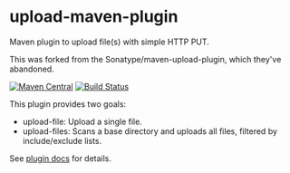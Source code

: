 # upload-maven-plugin
Maven plugin to upload file(s) with simple HTTP PUT.

This was forked from the Sonatype/maven-upload-plugin, which they've abandoned.

[![Maven Central](https://img.shields.io/maven-central/v/net.lopht.maven-plugins/upload-maven-plugin.svg?style=plastic)](search.maven)
[![Build Status](https://travis-ci.org/lopht/upload-maven-plugin.svg)](https://travis-ci.org/lopht/upload-maven-plugin)

This plugin provides two goals:

* upload-file: Upload a single file.
* upload-files: Scans a base directory and uploads all files, filtered by include/exclude lists.

See [plugin docs](https://lopht.github.io/upload-maven-plugin) for details. 
